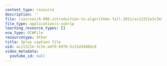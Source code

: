 ```yaml
---
content_type: resource
description: ''
file: /courses/6-006-introduction-to-algorithms-fall-2011/ac11321e3c3ea4f969705c21d34984c8_jZbkToeNK2g.srt
file_type: application/x-subrip
learning_resource_types: []
ocw_type: OCWFile
resourcetype: Other
title: 3play caption file
uid: ac11321e-3c3e-a4f9-6970-5c21d34984c8
video_metadata:
  youtube_id: null
---
```

